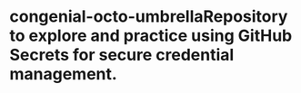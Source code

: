 # congenial-octo-umbrellaRepository to explore and practice using GitHub Secrets for secure credential management.

